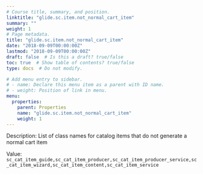 ```yaml
---
# Course title, summary, and position.
linktitle: "glide.sc.item.not_normal_cart_item"
summary: ""
weight: 1
# Page metadata.
title: "glide.sc.item.not_normal_cart_item"
date: "2018-09-09T00:00:00Z"
lastmod: "2018-09-09T00:00:00Z"
draft: false  # Is this a draft? true/false
toc: true  # Show table of contents? true/false
type: docs  # Do not modify.

# Add menu entry to sidebar.
# - name: Declare this menu item as a parent with ID name.
# - weight: Position of link in menu.
menu:
  properties:
    parent: Properties
    name: "glide.sc.item.not_normal_cart_item"
    weight: 1
---
```


Description: List of class names for catalog items that do not generate a normal cart item


Value: `sc_cat_item_guide,sc_cat_item_producer,sc_cat_item_producer_service,sc_cat_item_wizard,sc_cat_item_content,sc_cat_item_service`